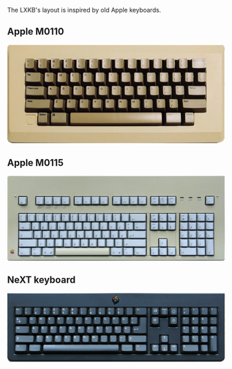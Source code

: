 The LXKB's layout is inspired by old Apple keyboards.

## Apple M0110
![M0110](./img/inspired/m0110.png)

## Apple M0115
![M0115](./img/inspired/m0115.png)

## NeXT keyboard
![NeXT](./img/inspired/next.png)